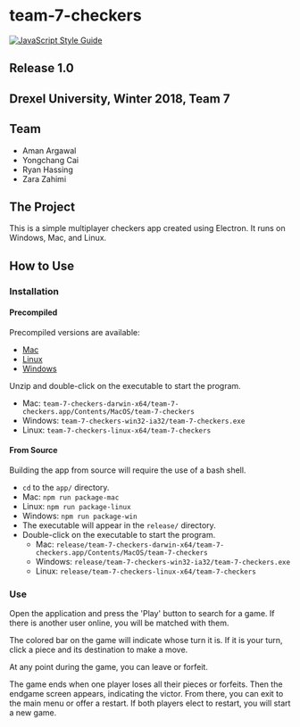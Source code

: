# team-7-checkers

[![JavaScript Style Guide](https://img.shields.io/badge/code_style-standard-brightgreen.svg)](https://standardjs.com)

## Release 1.0

## Drexel University, Winter 2018, Team 7

## Team
- Aman Argawal
- Yongchang Cai
- Ryan Hassing
- Zara Zahimi

## The Project
This is a simple multiplayer checkers app created using Electron. It runs on Windows, Mac, and Linux.

## How to Use
### Installation
#### Precompiled
Precompiled versions are available:
- [Mac](https://drive.google.com/open?id=1VbGJKdSlR2j45Qwm4VktygPV31G1Dlla)
- [Linux](https://drive.google.com/open?id=1NhTInxul6CTY1cdsF5DBcXBQdq4YubWP)
- [Windows](https://drive.google.com/open?id=1Nlfy2CyNp1lbkJIeqW0_JO-pbxHPsDPE)

Unzip and double-click on the executable to start the program.
- Mac: `team-7-checkers-darwin-x64/team-7-checkers.app/Contents/MacOS/team-7-checkers`
- Windows: `team-7-checkers-win32-ia32/team-7-checkers.exe`
- Linux: `team-7-checkers-linux-x64/team-7-checkers`

#### From Source
Building the app from source will require the use of a bash shell.
- `cd` to the `app/` directory.
- Mac: `npm run package-mac`
- Linux: `npm run package-linux`
- Windows: `npm run package-win`
- The executable will appear in the `release/` directory.
- Double-click on the executable to start the program.
  - Mac: `release/team-7-checkers-darwin-x64/team-7-checkers.app/Contents/MacOS/team-7-checkers`
  - Windows: `release/team-7-checkers-win32-ia32/team-7-checkers.exe`
  - Linux: `release/team-7-checkers-linux-x64/team-7-checkers`

### Use
Open the application and press the 'Play' button to search for a game. If there is another user online, you will be matched with them.

The colored bar on the game will indicate whose turn it is. If it is your turn, click a piece and its destination to make a move.

At any point during the game, you can leave or forfeit.

The game ends when one player loses all their pieces or forfeits. Then the endgame screen appears, indicating the victor. From there, you can exit to the main menu or offer a restart. If both players elect to restart, you will start a new game.

